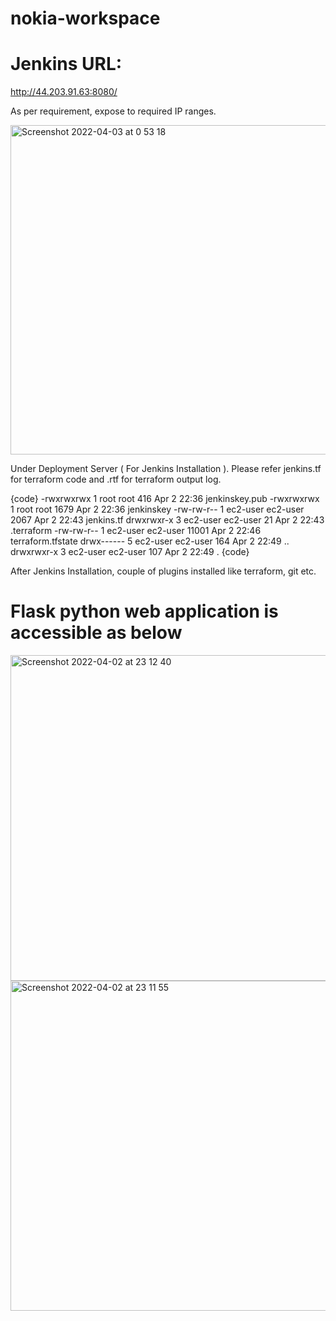 # nokia-workspace


Jenkins URL:
=================
http://44.203.91.63:8080/

As per requirement, expose to required IP ranges.

<img width="527" alt="Screenshot 2022-04-03 at 0 53 18" src="https://user-images.githubusercontent.com/59736927/161403986-4a8eb296-e733-48ec-87eb-6d20db50a3fe.png">

Under Deployment Server ( For Jenkins Installation ). Please refer jenkins.tf for terraform code and .rtf for terraform output log.

{code}
-rwxrwxrwx 1 root     root       416 Apr  2 22:36 jenkinskey.pub
-rwxrwxrwx 1 root     root      1679 Apr  2 22:36 jenkinskey
-rw-rw-r-- 1 ec2-user ec2-user  2067 Apr  2 22:43 jenkins.tf
drwxrwxr-x 3 ec2-user ec2-user    21 Apr  2 22:43 .terraform
-rw-rw-r-- 1 ec2-user ec2-user 11001 Apr  2 22:46 terraform.tfstate
drwx------ 5 ec2-user ec2-user   164 Apr  2 22:49 ..
drwxrwxr-x 3 ec2-user ec2-user   107 Apr  2 22:49 .
{code}


After Jenkins Installation, couple of plugins installed like terraform, git etc.

Flask python web application is accessible as below 
=================

<img width="521" alt="Screenshot 2022-04-02 at 23 12 40" src="https://user-images.githubusercontent.com/59736927/161406706-f1874131-58b7-46fe-b605-d2aa8d4f8914.png">

<img width="528" alt="Screenshot 2022-04-02 at 23 11 55" src="https://user-images.githubusercontent.com/59736927/161406713-11db19b4-41fc-4361-af95-771712cff78c.png">


